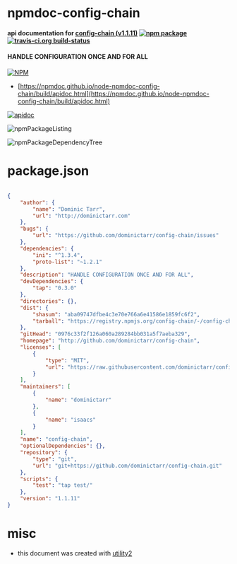 # npmdoc-config-chain

#### api documentation for  [config-chain (v1.1.11)](http://github.com/dominictarr/config-chain)  [![npm package](https://img.shields.io/npm/v/npmdoc-config-chain.svg?style=flat-square)](https://www.npmjs.org/package/npmdoc-config-chain) [![travis-ci.org build-status](https://api.travis-ci.org/npmdoc/node-npmdoc-config-chain.svg)](https://travis-ci.org/npmdoc/node-npmdoc-config-chain)

#### HANDLE CONFIGURATION ONCE AND FOR ALL

[![NPM](https://nodei.co/npm/config-chain.png?downloads=true&downloadRank=true&stars=true)](https://www.npmjs.com/package/config-chain)

- [https://npmdoc.github.io/node-npmdoc-config-chain/build/apidoc.html](https://npmdoc.github.io/node-npmdoc-config-chain/build/apidoc.html)

[![apidoc](https://npmdoc.github.io/node-npmdoc-config-chain/build/screenCapture.buildCi.browser.%252Ftmp%252Fbuild%252Fapidoc.html.png)](https://npmdoc.github.io/node-npmdoc-config-chain/build/apidoc.html)

![npmPackageListing](https://npmdoc.github.io/node-npmdoc-config-chain/build/screenCapture.npmPackageListing.svg)

![npmPackageDependencyTree](https://npmdoc.github.io/node-npmdoc-config-chain/build/screenCapture.npmPackageDependencyTree.svg)



# package.json

```json

{
    "author": {
        "name": "Dominic Tarr",
        "url": "http://dominictarr.com"
    },
    "bugs": {
        "url": "https://github.com/dominictarr/config-chain/issues"
    },
    "dependencies": {
        "ini": "^1.3.4",
        "proto-list": "~1.2.1"
    },
    "description": "HANDLE CONFIGURATION ONCE AND FOR ALL",
    "devDependencies": {
        "tap": "0.3.0"
    },
    "directories": {},
    "dist": {
        "shasum": "aba09747dfbe4c3e70e766a6e41586e1859fc6f2",
        "tarball": "https://registry.npmjs.org/config-chain/-/config-chain-1.1.11.tgz"
    },
    "gitHead": "0976c33f2f126a060a289284bb031a5f7aeba329",
    "homepage": "http://github.com/dominictarr/config-chain",
    "licenses": [
        {
            "type": "MIT",
            "url": "https://raw.githubusercontent.com/dominictarr/config-chain/master/LICENCE"
        }
    ],
    "maintainers": [
        {
            "name": "dominictarr"
        },
        {
            "name": "isaacs"
        }
    ],
    "name": "config-chain",
    "optionalDependencies": {},
    "repository": {
        "type": "git",
        "url": "git+https://github.com/dominictarr/config-chain.git"
    },
    "scripts": {
        "test": "tap test/"
    },
    "version": "1.1.11"
}
```



# misc
- this document was created with [utility2](https://github.com/kaizhu256/node-utility2)
